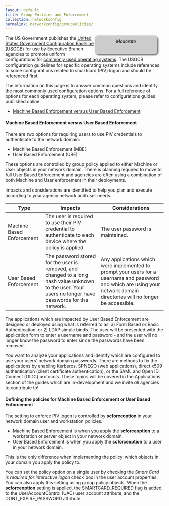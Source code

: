 ```yaml
---
layout: default
title: Group Policies and Enforcement
collection: networkconfig
permalink: networkconfig/grouppolicies/
---
```

<div style="float:right; padding:10px; margin-right:20px; border-radius:10px; width:180px; height:40px; box-shadow:3px 3px 5px 0px; text-align:center; background-color:#CCC; color:#666666">
<div style="color:#000000">
<em>Moderate</em>
</div>
</div>

The US Government publishes the [United States Government Configuration Baseline (USGCB)](http://usgcb.nist.gov/usgcb_content.html) for use by Executive Branch agencies to promote uniform configurations for [commonly used operating systems](https://cio.gov/cio-council-streamlines-configuration-baseline-process/).  The USGCB configuration guidelines for specific operating systems include references to some configurations related to smartcard (PIV) logon and should be referenced first.

The information on this page is to answer common questions and identify the most commonly used configuration options.  For a full reference of options for each operating system, please refer to configurations guides published online.

* [Machine Based Enforcement versus User Based Enforcement](#machine-based-enforcement-versus-user-based-enforcement)

#### Machine Based Enforcement versus User Based Enforcement

There are two options for requiring users to use PIV credentials to authenticate to the network domain:

* Machine Based Enforcement (MBE)
* User Based Enforcement (UBE)

These options are controlled by group policy applied to either Machine or User objects in your network domain. There is planning required to move to full User Based Enforcement and agencies are often using a combination of both Machine and User enforcement in their deployments.

Impacts and considerations are identified to help you plan and execute according to your agency network and user needs.

| Type | Impacts | Considerations |
| ----- | -------| -------|
| Machine Based Enforcement | The user is required to use their PIV credential to authenticate to each device where the policy is applied. | The user password is maintained. |
| User Based Enforcement | The password stored for the user is removed, and changed to a long hash value unknown to the user.  Your users no longer have passwords for the network. | Any applications which were implemented to prompt your users for a username and password and which are using your network domain directories will no longer be accessible. |

The applications which are impacted by User Based Enforcement are designed or deployed using what is referred to as: a) Form Based or Basic Authentication, or 2) LDAP simple binds.  The user will be presented with the application form to enter a username and password - and the user will no longer know the password to enter since the passwords have been removed.

You want to analyze your applications and identify which are configured to use your users' network domain passwords.  There are methods to fix the applications by enabling Kerberos, SPNEGO (web applications), direct x509 authentication (client certificate authentication), or the SAML and Open ID Connect (OIDC) protocols.  These topics will be covered in the Applications section of the guides which are in-development and we invite *all* agencies to contribute to!

#### Defining the policies for Machine Based Enforcement or User Based Enforcement
The setting to enforce PIV logon is controlled by **scforceoption** in your network domain user and workstation policies.

* Machine Based Enforcement is when you apply the **scforceoption** to a workstation or server object in your network domain.
* User Based Enforcement is when you apply the **scforceoption** to a user in your network domain.

This is the only difference when implementing the policy: which objects in your domain you apply the policy to.

You can set the policy option on a single user by checking the _Smart Card is required for interactive logon_ check box in the user account properties.  You can also apply this setting using group policy objects. When the **scforceoption** setting is applied, the SMARTCARD_REQUIRED flag is added to the UserAccountControl (UAC) user account attribute, and the DONT_EXPIRE_PASSWORD attribute.
